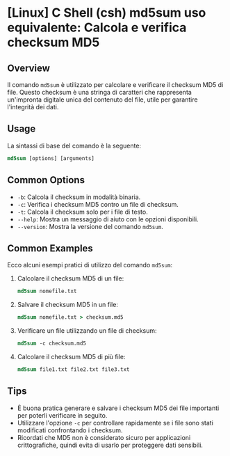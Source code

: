 # [Linux] C Shell (csh) md5sum uso equivalente: Calcola e verifica checksum MD5

## Overview
Il comando `md5sum` è utilizzato per calcolare e verificare il checksum MD5 di file. Questo checksum è una stringa di caratteri che rappresenta un'impronta digitale unica del contenuto del file, utile per garantire l'integrità dei dati.

## Usage
La sintassi di base del comando è la seguente:

```csh
md5sum [options] [arguments]
```

## Common Options
- `-b`: Calcola il checksum in modalità binaria.
- `-c`: Verifica i checksum MD5 contro un file di checksum.
- `-t`: Calcola il checksum solo per i file di testo.
- `--help`: Mostra un messaggio di aiuto con le opzioni disponibili.
- `--version`: Mostra la versione del comando `md5sum`.

## Common Examples
Ecco alcuni esempi pratici di utilizzo del comando `md5sum`:

1. Calcolare il checksum MD5 di un file:
   ```csh
   md5sum nomefile.txt
   ```

2. Salvare il checksum MD5 in un file:
   ```csh
   md5sum nomefile.txt > checksum.md5
   ```

3. Verificare un file utilizzando un file di checksum:
   ```csh
   md5sum -c checksum.md5
   ```

4. Calcolare il checksum MD5 di più file:
   ```csh
   md5sum file1.txt file2.txt file3.txt
   ```

## Tips
- È buona pratica generare e salvare i checksum MD5 dei file importanti per poterli verificare in seguito.
- Utilizzare l'opzione `-c` per controllare rapidamente se i file sono stati modificati confrontando i checksum.
- Ricordati che MD5 non è considerato sicuro per applicazioni crittografiche, quindi evita di usarlo per proteggere dati sensibili.